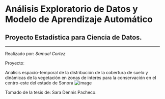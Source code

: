 # Análisis Exploratorio de Datos y Modelo de Aprendizaje Automático  
## Proyecto Estadística para Ciencia de Datos.
---
Realizado por: *Samuel Cortez*

Proyecto:

Análisis espacio-temporal de la distribución de la cobertura de suelo y dinámicas de la vegetación en zonas de interés para la conservación en el centro-este del estado de Sonora
![image](https://user-images.githubusercontent.com/57817316/161828170-6d5b4ba4-e51e-4961-9106-6bfd8cbdf3d9.png)

Tomado de la tesis de: Sara Dennis Pacheco.

